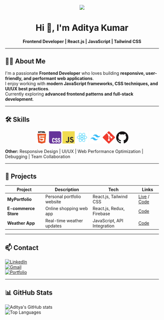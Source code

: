 <p align="center">
  <img src="https://media.giphy.com/media/hvRJCLFzcasrR4ia7z/giphy.gif" width="120"/>
</p>

<h1 align="center">Hi 👋, I'm Aditya Kumar</h1>
<p align="center">
  <strong>Frontend Developer | React.js | JavaScript | Tailwind CSS</strong>
</p>

---

## 👨‍💻 About Me
I'm a passionate **Frontend Developer** who loves building **responsive, user-friendly, and performant web applications**.  
I enjoy working with **modern JavaScript frameworks, CSS techniques, and UI/UX best practices**.  
Currently exploring **advanced frontend patterns and full-stack development**.

---

## 🛠 Skills

<div align="center">
  <img src="https://raw.githubusercontent.com/github/explore/main/topics/html/html.png" width="40" title="HTML"/>
  <img src="https://raw.githubusercontent.com/github/explore/main/topics/css/css.png" width="40" title="CSS"/>
  <img src="https://raw.githubusercontent.com/github/explore/main/topics/javascript/javascript.png" width="40" title="JavaScript"/>
  <img src="https://raw.githubusercontent.com/github/explore/main/topics/react/react.png" width="40" title="React.js"/>
  <img src="https://raw.githubusercontent.com/github/explore/main/topics/tailwind/tailwind.png" width="40" title="Tailwind CSS"/>
  <img src="https://raw.githubusercontent.com/github/explore/main/topics/git/git.png" width="40" title="Git"/>
  <img src="https://raw.githubusercontent.com/github/explore/main/topics/github/github.png" width="40" title="GitHub"/>
</div>

**Other:** Responsive Design | UI/UX | Web Performance Optimization | Debugging | Team Collaboration  

---

## 🚀 Projects

| Project | Description | Tech | Links |
|--------|-------------|------|-------|
| **MyPortfolio** | Personal portfolio website | React.js, Tailwind CSS | [Live](#) / [Code](#) |
| **E-commerce Store** | Online shopping web app | React.js, Redux, Firebase | [Code](#) |
| **Weather App** | Real-time weather updates | JavaScript, API Integration | [Code](#) |

---

## 📫 Contact

[![LinkedIn](https://img.shields.io/badge/LinkedIn-AdityaKumar-blue?style=for-the-badge&logo=linkedin)](https://www.linkedin.com/in/adityakumar/)  
[![Gmail](https://img.shields.io/badge/Gmail-adityakumar@gmail.com-red?style=for-the-badge&logo=gmail)](mailto:adityakumar@example.com)  
[![Portfolio](https://img.shields.io/badge/Portfolio-MyPortfolio-brightgreen?style=for-the-badge&logo=google-chrome)](https://your-portfolio-link.com)  

---

## 📊 GitHub Stats
![Aditya's GitHub stats](https://github-readme-stats.vercel.app/api?username=yourusername&show_icons=true&theme=radical)  
![Top Languages](https://github-readme-stats.vercel.app/api/top-langs/?username=yourusername&layout=compact&theme=radical)
